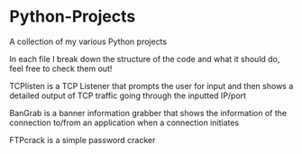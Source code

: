 # Python-Projects
A collection of my various Python projects

In each file I break down the structure of the code and what it should do, feel free to check them out!

TCPlisten is a TCP Listener that prompts the user for input and then shows a detailed output of TCP traffic going through the inputted IP/port

BanGrab is a banner information grabber that shows the information of the connection to/from an application when a connection initiates

FTPcrack is a simple password cracker

